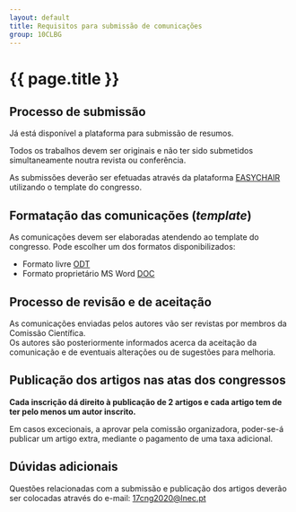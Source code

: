 ```yaml
---
layout: default
title: Requisitos para submissão de comunicações
group: 10CLBG
---
```


# {{ page.title }}


## Processo de submissão

Já está disponível a plataforma para submissão de resumos.

Todos os trabalhos devem ser originais e não ter sido submetidos simultaneamente noutra revista ou conferência.

As submissões deverão ser efetuadas através da plataforma [EASYCHAIR](https://easychair.org/conferences/?conf=17cng0) utilizando o template do congresso.


## Formatação das comunicações (*template*)

As comunicações devem ser elaboradas atendendo ao template do congresso. 
Pode escolher um dos formatos disponibilizados: 
- Formato livre [ODT](https://drive.google.com/file/d/1AHoxt2eIdjqWRIBJZSypJof0WqyS_QhF/view?usp=sharing)
- Formato proprietário MS Word [DOC](https://drive.google.com/file/d/1jzeGiI4b8MuQFYnOlqFd45sGDiGxs6H5/view?usp=sharing)

## Processo de revisão e de aceitação 
As comunicações enviadas pelos autores vão ser revistas por membros da Comissão Científica.  
Os autores são posteriormente informados acerca da aceitação da comunicação e de eventuais alterações ou de sugestões para melhoria. 
  
## Publicação dos artigos nas atas dos congressos
**Cada inscrição dá direito à publicação de 2 artigos e cada artigo tem de ter pelo menos um autor inscrito.**

Em casos excecionais, a aprovar pela comissão organizadora, poder-se-á publicar um artigo extra, mediante o pagamento de uma taxa adicional.

## Dúvidas adicionais
Questões relacionadas com a submissão e publicação dos artigos deverão ser colocadas através do e-mail: 17cng2020@lnec.pt


